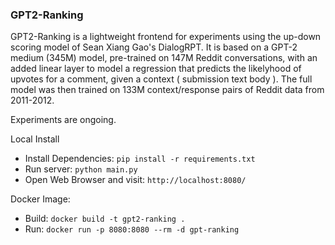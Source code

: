 ### GPT2-Ranking

GPT2-Ranking is a lightweight frontend for experiments using the up-down scoring model of Sean Xiang Gao's DialogRPT.  It is based on a GPT-2 medium (345M) model, pre-trained on 147M Reddit conversations, with an added linear layer to model a regression that predicts the likelyhood of upvotes for a comment, given a context ( submission text body ).  The full model was then trained on 133M context/response pairs of Reddit data from 2011-2012.

Experiments are ongoing.

Local Install
* Install Dependencies: `pip install -r requirements.txt`
* Run server: `python main.py`
* Open Web Browser and visit: `http://localhost:8080/`

Docker Image:
* Build: `docker build -t gpt2-ranking .` 
* Run: `docker run -p 8080:8080 --rm -d gpt-ranking`
